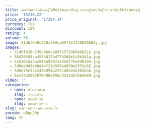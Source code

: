 ```yaml
---
title: อเมริกันทาสีหน้าอกตู้ไม้Retroขนาดใหญ่-ความจุตู้รองเท้ายุโรปพาร์ทิชันEntranceตู้
price: '15210.22'
price_original: '17284.34'
currency: THB
discount: 12%
rating: 4
volume: 56
image: S1d6f638c239c469ca89f157240840b82y.jpg
images:
  - S1d6f638c239c469ca89f157240840b82y.jpg
  - S8470f03ca45f4017bd77b360e2c8b3d1a.jpg
  - Scb102eaaac844a9297a145df76a44b39S.jpg
  - Sd8de0d2e96d44f21b507edd59e5f55a5E.jpg
  - Sd9d79c5a42434994a22fcd632eb302bbb.jpg
  - Sec54a5565078408e856c3d1dab768e08U.jpg
video: ''
categories:
  - name: บ้านและสวน
    slug: านและสวน
  - name: ตกแต่งบ้าน
    slug: ตกแต-งบ-าน
slug: อเมร-นทาส-หน-าอกต-ไม
encode: oBqc2Ny
lang: th
---
```

  